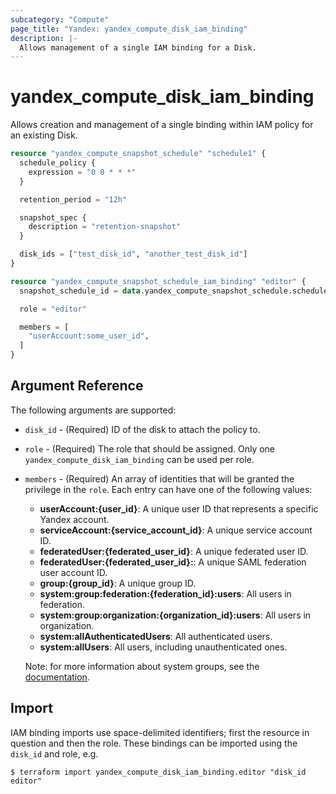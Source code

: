```yaml
---
subcategory: "Compute"
page_title: "Yandex: yandex_compute_disk_iam_binding"
description: |-
  Allows management of a single IAM binding for a Disk.
---
```



# yandex_compute_disk_iam_binding




Allows creation and management of a single binding within IAM policy for an existing Disk.

```terraform
resource "yandex_compute_snapshot_schedule" "schedule1" {
  schedule_policy {
    expression = "0 0 * * *"
  }

  retention_period = "12h"

  snapshot_spec {
    description = "retention-snapshot"
  }

  disk_ids = ["test_disk_id", "another_test_disk_id"]
}

resource "yandex_compute_snapshot_schedule_iam_binding" "editor" {
  snapshot_schedule_id = data.yandex_compute_snapshot_schedule.schedule1.id

  role = "editor"

  members = [
    "userAccount:some_user_id",
  ]
}
```

## Argument Reference

The following arguments are supported:

* `disk_id` - (Required) ID of the disk to attach the policy to.

* `role` - (Required) The role that should be assigned. Only one `yandex_compute_disk_iam_binding` can be used per role.

* `members` - (Required) An array of identities that will be granted the privilege in the `role`. Each entry can have one of the following values:
  * **userAccount:{user_id}**: A unique user ID that represents a specific Yandex account.
  * **serviceAccount:{service_account_id}**: A unique service account ID.
  * **federatedUser:{federated_user_id}**: A unique federated user ID.
  * **federatedUser:{federated_user_id}:**: A unique SAML federation user account ID.
  * **group:{group_id}**: A unique group ID.
  * **system:group:federation:{federation_id}:users**: All users in federation.
  * **system:group:organization:{organization_id}:users**: All users in organization.
  * **system:allAuthenticatedUsers**: All authenticated users.
  * **system:allUsers**: All users, including unauthenticated ones.

  Note: for more information about system groups, see the [documentation](https://cloud.yandex.com/docs/iam/concepts/access-control/system-group).

## Import

IAM binding imports use space-delimited identifiers; first the resource in question and then the role. These bindings can be imported using the `disk_id` and role, e.g.

```
$ terraform import yandex_compute_disk_iam_binding.editor "disk_id editor"
```
